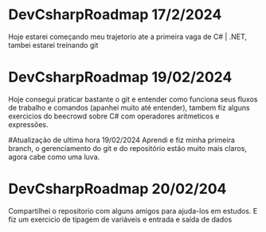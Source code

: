 # DevCsharpRoadmap 17/2/2024
Hoje estarei começando meu trajetorio ate a primeira vaga de C# | .NET, tambei estarei treinando git 


# DevCsharpRoadmap 19/02/2024 
Hoje consegui praticar bastante o git e entender como funciona seus fluxos de trabalho e comandos (apanhei muito até entender), tambem fiz alguns exercicios do beecrowd sobre C# com operadores aritmeticos e expressões. 

#Atualização de ultima hora 19/02/2024
Aprendi e fiz minha primeira branch, o gerenciamento do git e do repositório estão muito mais claros, agora cabe como uma luva. 


# DevCsharpRoadmap 20/02/204 
Compartilhei o repositorio com alguns amigos para ajuda-los em estudos. E fiz um exercicio de tipagem de variáveis e entrada e saída de dados
